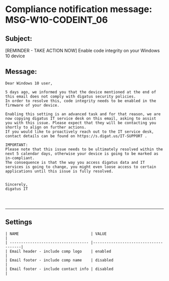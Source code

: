 Compliance notification message: MSG-W10-CODEINT_06
===============================================================================


Subject:
--------
[REMINDER - TAKE ACTION NOW] Enable code integrity on your Windows 10 device

Message:
--------
```
Dear Windows 10 user,

5 days ago, we informed you that the device mentioned at the end of this email does not comply with digatus security policies.
In order to resolve this, code integrity needs to be enabled in the firmware of your device.

Enabling this setting is an advanced task and for that reason, we are now copying digatus IT service desk on this email, asking to assist you with this issue. Please expect that they will be contacting you shortly to align on further actions.
If you would like to proactively reach out to the IT service desk, contact details can be found on https://s.digat.us/IT-SUPPORT .

IMPORTANT:
Please note that this issue needs to be ultimately resolved within the next 5 calendar days, otherwise your device is going to be marked as in-compliant.
The consequence is that the way you access digatus data and IT services is going to change, you might even loose access to certain applications until this issue is fully resolved.


Sincerely,
digatus IT




```

*******************************************************************************

Settings
--------

	| NAME                                | VALUE                                |
	| ----------------------------------- |--------------------------------------|
	| Email header - include comp logo    | enabled                              |
	| Email footer - include comp name    | disabled                             |
	| Email footer - include contact info | disabled                             |
